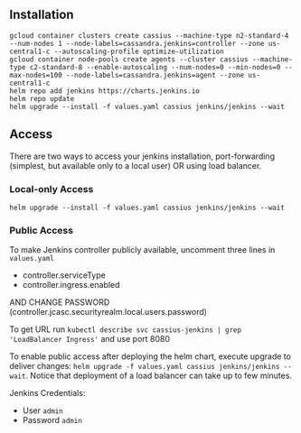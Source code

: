 ## Installation

```
gcloud container clusters create cassius --machine-type n2-standard-4 --num-nodes 1 --node-labels=cassandra.jenkins=controller --zone us-central1-c --autoscaling-profile optimize-utilization
gcloud container node-pools create agents --cluster cassius --machine-type c2-standard-8 --enable-autoscaling --num-nodes=0 --min-nodes=0 --max-nodes=100 --node-labels=cassandra.jenkins=agent --zone us-central1-c
helm repo add jenkins https://charts.jenkins.io
helm repo update
helm upgrade --install -f values.yaml cassius jenkins/jenkins --wait
```

## Access

There are two ways to access your jenkins installation, port-forwarding (simplest, but available only to a local user) OR using load balancer.

### Local-only Access

```
helm upgrade --install -f values.yaml cassius jenkins/jenkins --wait
```

### Public Access

To make Jenkins controller publicly available, uncomment three lines in `values.yaml` 

- controller.serviceType
- controller.ingress.enabled

AND CHANGE PASSWORD (controller.jcasc.securityrealm.local.users.password)

To get URL run `kubectl describe svc cassius-jenkins | grep 'LoadBalancer Ingress'` and use port 8080

To enable public access after deploying the helm chart, execute upgrade to deliver changes: `helm upgrade -f values.yaml cassius jenkins/jenkins --wait`. Notice that deployment of a load balancer can take up to few minutes.

Jenkins Credentials:
- User `admin`
- Password `admin`

